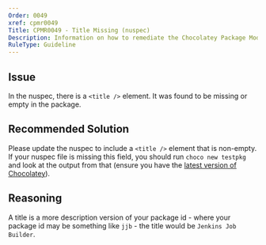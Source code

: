 ```yaml
---
Order: 0049
xref: cpmr0049
Title: CPMR0049 - Title Missing (nuspec)
Description: Information on how to remediate the Chocolatey Package Moderation Rule 0049
RuleType: Guideline
---
```


<?! Include "../../../../../shared/package-validator-rule-guideline.txt" /?>

## Issue

In the nuspec, there is a `<title />` element. It was found to be missing or empty in the package.

## Recommended Solution

Please update the nuspec to include a `<title />` element that is non-empty. If your nuspec file is missing this field, you should run `choco new testpkg` and look at the output from that (ensure you have the [latest version of Chocolatey](https://community.chocolatey.org/packages?q=id%3Achocolatey)).

## Reasoning

A title is a more description version of your package id - where your package id may be something like `jjb` - the title would be `Jenkins Job Builder`.